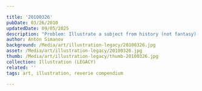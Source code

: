 ```yaml
---

title: '20100326'
pubDate: 03/26/2010
updatedDate: 09/05/2025
description: "Problem: Illustrate a subject from history (not fantasy) any time up until 1969. Include at least one male and one female figure in the illustration. The costume, uniform, or clothing of the figures should be accurate and distinctive of a time and place. Research and document your costume choices. Subject: Late 1930's, Zoot Suiters. Medium: Watercolor and brush & ink... some tech pen (my love) help, *shhh*. I know, I have problems up my nether regions with technique, buuuut, I enjoyed this, and will continue to hone my skills. :) Let me know what you think. :)"
author: Anton Simanov
background: /Media/art/illustration-legacy/20100326.jpg
asset: /Media/art/illustration-legacy/20100326.jpg
thumb: /Media/art/illustration-legacy/thumb-20100326.jpg
collection: Illustration (LEGACY)
related: ''
tags: art, illustration, reverie compendium

---
```


